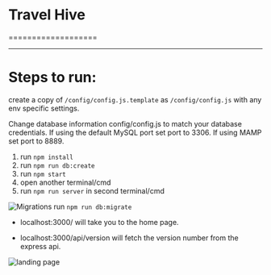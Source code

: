 
# Travel Hive
===================

- - - -

# Steps to run: #

create a copy of `/config/config.js.template` as `/config/config.js` with any env specific settings.

Change database information config/config.js to match your database credentials.
If using the default MySQL port set port to 3306.
If using MAMP set port to 8889.

1. run `npm install`
2. run `npm run db:create`
3. run `npm start`
4. open another terminal/cmd
5. run `npm run server` in second terminal/cmd



![Migrations](https://github.com/sequelize/cli)
run `npm run db:migrate`



- localhost:3000/ will take you to the home page.

- localhost:3000/api/version will fetch the version number from the express api.

![landing page](https://raw.githubusercontent.com/reggieroby/travel_hive/master/public/landing.png)
